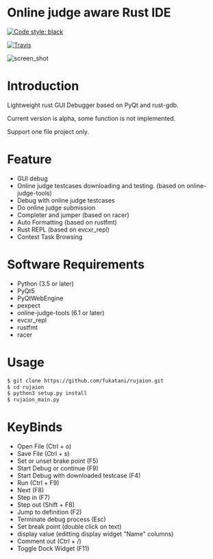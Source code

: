 Online judge aware Rust IDE
==============================
<a href="https://github.com/ambv/black"><img alt="Code style: black" src="https://img.shields.io/badge/code%20style-black-000000.svg"></a>
</p>

[![Travis](https://img.shields.io/travis/fukatani/rujaion.svg)](https://travis-ci.org/fukatani/rujaion)

![screen_shot](https://github.com/fukatani/rust-gui-debugger/blob/master/doc/debug.png)

Introduction
==============================
Lightweight rust GUI Debugger based on PyQt and rust-gdb.

Current version is alpha, some function is not implemented. 

Support one file project only.

Feature
==============================
* GUI debug
* Online judge testcases downloading and testing. (based on online-judge-tools)
* Debug with online judge testcases
* Do online judge submission
* Completer and jumper (based on racer) 
* Auto Formatting (based on rustfmt)
* Rust REPL (based on evcxr_repl)
* Contest Task Browsing

Software Requirements
==============================
* Python (3.5 or later)
* PyQt5
* PyQtWebEngine
* pexpect
* online-judge-tools (6.1 or later)
* evcxr_repl
* rustfmt
* racer


Usage
==============================

```bash
$ git clone https://github.com/fukatani/rujaion.git
$ cd rujaion
$ python3 setup.py install
$ rujaion_main.py
```

KeyBinds
==============================
- Open File (Ctrl + o)
- Save File (Ctrl + s)
- Set or unset brake point (F5)
- Start Debug or continue (F9)
- Start Debug with downloaded testcase (F4)
- Run (Ctrl + F9)
- Next (F8)
- Step in (F7)
- Step out (Shift + F8)
- Jump to definition (F2)
- Terminate debug process (Esc)
- Set break point (double click on text)
- display value (editting display widget "Name" columns)
- Comment out (Ctrl + /)
- Toggle Dock Widget (F11)